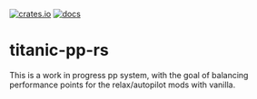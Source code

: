 [![crates.io](https://img.shields.io/crates/v/rosu-pp.svg)](https://crates.io/crates/rosu-pp) [![docs](https://docs.rs/rosu-pp/badge.svg)](https://docs.rs/rosu-pp)

# titanic-pp-rs

This is a work in progress pp system, with the goal of balancing performance points for the relax/autopilot mods with vanilla.
